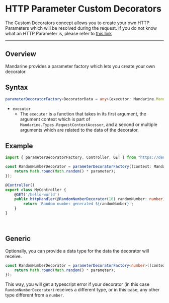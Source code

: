 # HTTP Parameter Custom Decorators
The Custom Decorators concept allows you to create your own HTTP Parameters which will be resolved during the request. If you do not know what an HTTP Parameter is, please refer to [this link](/docs/mandarine/http-handlers)

--------------

## Overview
Mandarine provides a parameter factory which lets you create your own decorator.

## Syntax
```typescript
parameterDecoratorFactory<DecoratorData = any>(executor: Mandarine.MandarineMVC.CustomDecoratorExecutor) => (...data) => (target: any, methodName: string, index: number);
```

- `executor`
    - The `executor` is a function that takes in its first argument, the argument context which is part of `Mandarine.Types.RequestContextAcessor`, and a second or multiple arguments which are related to the data of the decorator.

## Example
```typescript
import { parameterDecoratorFactory, Controller, GET } from "https://deno.land/x/mandarinets@v2.1.3/mod.ts";

const RandomNumberDecorator = parameterDecoratorFactory((context: Mandarine.Types.RequestContextAcessor, ...parameter: Array<any>) => {
    return Math.round(Math.random() * parameter);
});

@Controller()
export class MyController {
    @GET('/hello-world')
    public httpHandler(@RandomNumberDecorator(10) randomNumber: number) {
        return `Random number generated ${randomNumber}`;
    }
}
```

&nbsp;

## Generic
Optionally, you can provide a data type for the data the decorator will receive.
```typescript
const RandomNumberDecorator = parameterDecoratorFactory<number>((context: Mandarine.Types.RequestContextAcessor, ...parameter: Array<any>) => {
    return Math.round(Math.random() * parameter);
});
```
This way, you will get a typescript error if your decorator (in this case `RandomNumberDecorator`) receives a different type, or in this case, any other type different from a `number`.